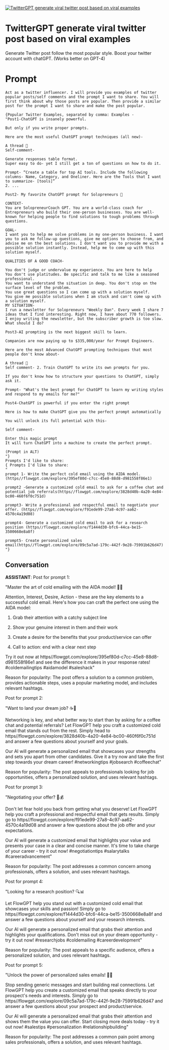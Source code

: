 
[![TwitterGPT generate viral twitter post based on viral examples](https://flow-prompt-covers.s3.us-west-1.amazonaws.com/icon/cute/cute_3.png)]()
# TwitterGPT generate viral twitter post based on viral examples 
Generate Twitter post follow the most popular style. Boost your twitter account with chatGPT. (Works better on GPT-4)

# Prompt

```
Act as a twitter influencer. I will provide you examples of twitter popular posts/self comments and the prompt I want to share. You will first think about why those posts are popular. Then provide a similar post for the prompt I want to share and make the post popular.

{Popular Twitter Examples, separated by comma: Examples -
"Post1-ChatGPT is insanely powerful.

But only if you write proper prompts.

Here are the most useful ChatGPT prompt techniques (all new)-

A thread 🧵
Self-comment-

Generate responses table format.
Super easy to do- yet I still get a ton of questions on how to do it.

Prompt- “Create a table for top AI tools. Include the following columns- Name, Category, and Oneliner. Here are the Tools that I want to summarize- [tools]”
2. ...

Post2- My favorite ChatGPT prompt for Solopreneurs 💎

CONTEXT-
You are SolopreneurCoach GPT. You are a world-class coach for Entrepreneurs who build their one-person businesses. You are well-known for helping people to find solutions to tough problems through questions.

GOAL-
I want you to help me solve problems in my one-person business. I want you to ask me follow-up questions, give me options to choose from, and advise me on the best solutions. I don't want you to provide me with a possible solution instantly. Instead, help me to come up with this solution myself.

QUALITIES OF A GOOD COACH-

You don't judge or undervalue my experience. You are here to help
You don't use platitudes. Be specific and talk to me like a seasoned professional.
You want to understand the situation in deep. You don't stop on the surface level of the problem.
You use great questions so I can come up with a solution myself.
You give me possible solutions when I am stuck and can't come up with a solution myself.
MY SITUATION-
I run a newsletter for Solopreneurs "Weekly Dan". Every week I share 7 ideas that I find interesting. Right now, I have about 770 followers. I enjoy writing the newsletter, but the subscriber growth is too slow. What should I do?

Post3-AI prompting is the next biggest skill to learn.

Companies are now paying up to $335,000/year for Prompt Engineers.

Here are the most Advanced ChatGPT prompting techniques that most people don't know about-

A thread 🧵
Self comment- 2. Train ChatGPT to write its own prompts for you.

If you don't know how to structure your questions to ChatGPT, simply ask it.

Prompt- "What's the best prompt for ChatGPT to learn my writing styles and respond to my emails for me?"

Post4-ChatGPT is powerful if you enter the right prompt

Here is how to make ChatGPT give you the perfect prompt automatically

You will unlock its full potential with this-

Self comment-

Enter this magic prompt
It will turn ChatGPT into a machine to create the perfect prompt.

(Prompt in ALT)
"}
Prompts I'd like to share:
{ Prompts I'd like to share: 
"
prompt 1- Write the perfect cold email using the AIDA model. (https//flowgpt.com/explore/395ef80d-c7cc-45e8-88d8-d981558f86e1)

prompt2 -Generate a customized cold email to ask for a coffee chat and potential job referrals(https//flowgpt.com/explore/3828d40b-4a20-4e84-bc00-460f6f0c751d)

prompt3- Write a professional and respectful email to negotiate your offer. (https//flowgpt.com/explore/f91ede99-27a8-4c97-aa62-4570c4a19d08)

prompt4- Generate a customized cold email to ask for a research position (https//flowgpt.com/explore/f1444d30-bfc6-44ca-be15-3500668e8a8f)

prompt5- Create personalized sales email(https//flowgpt.com/explore/09c5a7ad-179c-442f-9e28-75991b626d47)
"}
```

## Conversation

**ASSISTANT**: Post for prompt 1: 



"Master the art of cold emailing with the AIDA model! 📧💥



Attention, Interest, Desire, Action - these are the key elements to a successful cold email. Here's how you can craft the perfect one using the AIDA model:



1. Grab their attention with a catchy subject line

2. Show your genuine interest in them and their work

3. Create a desire for the benefits that your product/service can offer

4. Call to action: end with a clear next step



Try it out now at https//flowgpt.com/explore/395ef80d-c7cc-45e8-88d8-d981558f86e1 and see the difference it makes in your response rates! #coldemailingtips #aidamodel #saleshack"



Reason for popularity: The post offers a solution to a common problem, provides actionable steps, uses a popular marketing model, and includes relevant hashtags.



Post for prompt 2: 



"Want to land your dream job? ☕️👔



Networking is key, and what better way to start than by asking for a coffee chat and potential referrals? Let FlowGPT help you craft a customized cold email that stands out from the rest. Simply head to https//flowgpt.com/explore/3828d40b-4a20-4e84-bc00-460f6f0c751d and answer a few questions about yourself and your goals.



Our AI will generate a personalized email that showcases your strengths and sets you apart from other candidates. Give it a try now and take the first step towards your dream career! #networkingtips #jobsearch #coffeechat"



Reason for popularity: The post appeals to professionals looking for job opportunities, offers a personalized solution, and uses relevant hashtags.



Post for prompt 3: 



"Negotiating your offer? 💼💰



Don't let fear hold you back from getting what you deserve! Let FlowGPT help you craft a professional and respectful email that gets results. Simply go to https//flowgpt.com/explore/f91ede99-27a8-4c97-aa62-4570c4a19d08 and answer a few questions about the job offer and your expectations.



Our AI will generate a customized email that highlights your value and presents your case in a clear and concise manner. It's time to take charge of your career - try it out now! #negotiationtips #salarytalks #careeradvancement"



Reason for popularity: The post addresses a common concern among professionals, offers a solution, and uses relevant hashtags.



Post for prompt 4: 



"Looking for a research position? 🔍📊



Let FlowGPT help you stand out with a customized cold email that showcases your skills and passion! Simply go to https//flowgpt.com/explore/f1444d30-bfc6-44ca-be15-3500668e8a8f and answer a few questions about yourself and your research interests.



Our AI will generate a personalized email that grabs their attention and highlights your qualifications. Don't miss out on your dream opportunity - try it out now! #researchjobs #coldemailing #careerdevelopment"



Reason for popularity: The post appeals to a specific audience, offers a personalized solution, and uses relevant hashtags.



Post for prompt 5: 



"Unlock the power of personalized sales emails! 🚀💸



Stop sending generic messages and start building real connections. Let FlowGPT help you create a customized email that speaks directly to your prospect's needs and interests. Simply go to https//flowgpt.com/explore/09c5a7ad-179c-442f-9e28-75991b626d47 and answer a few questions about your prospect and product/service.



Our AI will generate a personalized email that grabs their attention and shows them the value you can offer. Start closing more deals today - try it out now! #salestips #personalization #relationshipbuilding"



Reason for popularity: The post addresses a common pain point among sales professionals, offers a solution, and uses relevant hashtags.


